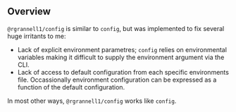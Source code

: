 
## Overview

`@rgrannell1/config` is similar to `config`, but was implemented to fix several huge irritants to me:

- Lack of explicit environment parametres; `config` relies on environmental variables making it difficult to supply the environment argument via the CLI.
- Lack of access to default configuration from each specific environments file. Occassionally environment configuration can be expressed as a function of the default configuration.

In most other ways, `@rgrannell1/config` works like `config`.
